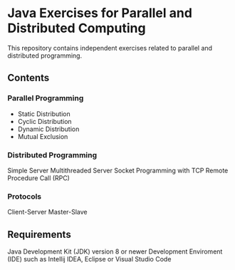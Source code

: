 #  Java Exercises for Parallel and Distributed Computing
This repository contains independent exercises related to parallel and distributed programming.

## Contents
### Parallel Programming
- Static Distribution
- Cyclic Distribution
- Dynamic Distribution
- Mutual Exclusion

### Distributed Programming
Simple Server
Multithreaded Server
Socket Programming with TCP
Remote Procedure Call (RPC)

### Protocols
Client-Server
Master-Slave

## Requirements
Java Development Kit (JDK) version 8 or newer
Development Enviroment (IDE) such as Intellij IDEA, Eclipse or Visual Studio Code
